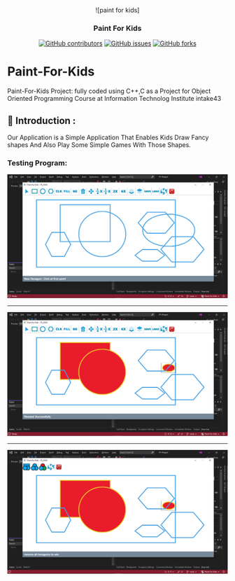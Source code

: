 <div align="center">
 
 ![paint for kids]

</div>

<h3 align="center">Paint For Kids</h3>

<div align="center">

[![GitHub contributors](https://img.shields.io/github/contributors/hossamsalah22/Paint-For-Kids)](https://github.com/hossamsalah22/Paint-For-Kids/contributors)
[![GitHub issues](https://img.shields.io/github/issues/hossamsalah22/Paint-For-Kids)](https://github.com/hossamsalah22/Paint-For-Kids/issues)
[![GitHub forks](https://img.shields.io/github/forks/hossamsalah22/Paint-For-Kids)](https://github.com/hossamsalah22/Paint-For-Kids/network)

</div>




# Paint-For-Kids

Paint-For-Kids Project: fully coded using C++,C as a Project for Object Oriented Programming Course at Information Technolog Institute intake43

## 🚀 Introduction : 

Our Application is a Simple Application That Enables Kids Draw Fancy shapes And Also Play Some
Simple Games With Those Shapes.

### Testing Program:

    
![test1](https://github.com/hossamsalah22/Paint-For-Kids/blob/main/test1.PNG)

<hr />

![test2](https://github.com/hossamsalah22/Paint-For-Kids/blob/main/test2.PNG)

<hr />

![test3](https://github.com/hossamsalah22/Paint-For-Kids/blob/main/test3.PNG)